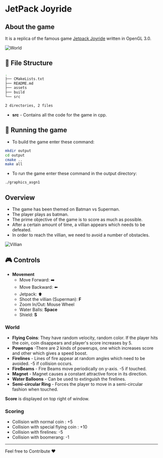 # JetPack Joyride

## About the game
It is a replica of the famous game [Jetpack Joyride](https://halfbrick.com/our-games/jetpack-joyride/) written in OpenGL 3.0.

![World](./gifs/World.gif)

## :file_folder: File Structure
```bash
.
├── CMakeLists.txt
├── README.md
├── assets
├── build
└── src

2 directories, 2 files
```
- **src** - Contains all the code for the game in cpp.

## :running: Running the game
* To build the game enter these command:
```bash
mkdir output
cd output
cmake ..
make all
```
* To run the game enter these command in the output directory:
```bash
./graphics_asgn1
```

## Overview
- The game has been themed on Batman vs Superman.
- The player plays as batman.
- The prime objective of the game is to score as much as possible.
- After a certain amount of time, a villian appears which needs to be defeated.
- In order to reach the villian, we need to avoid a number of obstacles.

![Villian](./gifs/Villian.gif)


## :video_game: Controls
- **Movement**
	- Move Forward: :arrow_right:
	- Move Backward: :arrow_left:
	- Jetpack: :arrow_up:
	- Shoot the villian (Superman): **F**
	- Zoom In/Out: Mouse Wheel
	- Water Balls: **Space**
	- Shield: **S**


### World
- **Flying Coins**: They have random velocity, random color. If the player hits the coin, coin disappears and player's score increases by 5.
- **Powerups** ​-There are 2 kinds of powerups, one which increases score and other which gives a
speed boost.
- **Firelines​** - Lines of fire appear at random angles which need to be avoided. -5 if collision occurs.
- **FireBeams** ​- Fire Beams move periodically on y-axis. -5 if touched.
- **Magnet** ​- Magnet causes a constant attractive force in its direction.
- **Water Balloons​** - Can be used to extinguish the firelines.
- **Semi-circular Ring** ​- Forces the player to move in a semi-circular fashion when touched.

**Score** ​is displayed on​ top right ​of window.


### Scoring
- Collision with normal coin : +5
- Collision with special flying coin : +10
- Collision with firelines: -5
- Collision with boomerang: -1

___________________________________________

Feel free to Contribute :heart:




